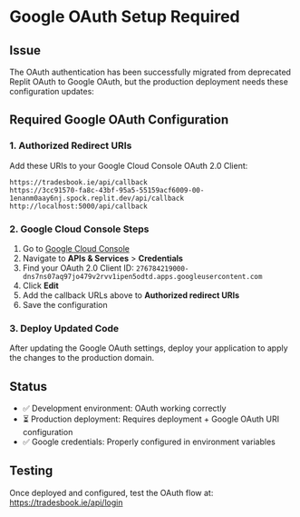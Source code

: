 # Google OAuth Setup Required

## Issue
The OAuth authentication has been successfully migrated from deprecated Replit OAuth to Google OAuth, but the production deployment needs these configuration updates:

## Required Google OAuth Configuration

### 1. Authorized Redirect URIs
Add these URIs to your Google Cloud Console OAuth 2.0 Client:

```
https://tradesbook.ie/api/callback
https://3cc91570-fa8c-43bf-95a5-55159acf6009-00-1enanm0aay6nj.spock.replit.dev/api/callback
http://localhost:5000/api/callback
```

### 2. Google Cloud Console Steps
1. Go to [Google Cloud Console](https://console.cloud.google.com/)
2. Navigate to **APIs & Services** > **Credentials**
3. Find your OAuth 2.0 Client ID: `276784219000-dns7ns07aq97jo479v2rvv1ipen5odtd.apps.googleusercontent.com`
4. Click **Edit** 
5. Add the callback URLs above to **Authorized redirect URIs**
6. Save the configuration

### 3. Deploy Updated Code
After updating the Google OAuth settings, deploy your application to apply the changes to the production domain.

## Status
- ✅ Development environment: OAuth working correctly
- ⏳ Production deployment: Requires deployment + Google OAuth URI configuration
- ✅ Google credentials: Properly configured in environment variables

## Testing
Once deployed and configured, test the OAuth flow at: https://tradesbook.ie/api/login
